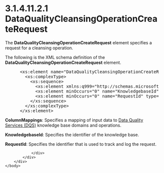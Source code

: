 <html dir="LTR" xmlns:mshelp="http://msdn.microsoft.com/mshelp" xmlns:ddue="http://ddue.schemas.microsoft.com/authoring/2003/5" xmlns:xlink="http://www.w3.org/1999/xlink" xmlns:tool="http://www.microsoft.com/tooltip">
    <head>
        <meta http-equiv="Content-Type" content="text/html; CHARSET=utf-8"></meta>
        <meta name="save" content="history"></meta>
        <title>3.1.4.11.2.1 DataQualityCleansingOperationCreateRequest</title>
        <xml>
            <mshelp:toctitle title="3.1.4.11.2.1 DataQualityCleansingOperationCreateRequest"></mshelp:toctitle>
            <mshelp:rltitle title="[MS-SSMDSWS-15]: DataQualityCleansingOperationCreateRequest"></mshelp:rltitle>
            <mshelp:keyword index="A" term="2e60aabc-79b9-49ab-a80a-09bf96e6924e"></mshelp:keyword>
            <mshelp:attr name="DCSext.ContentType" value="open specification"></mshelp:attr>
            <mshelp:attr name="AssetID" value="2e60aabc-79b9-49ab-a80a-09bf96e6924e"></mshelp:attr>
            <mshelp:attr name="TopicType" value="kbRef"></mshelp:attr>
            <mshelp:attr name="DCSext.Title" value="[MS-SSMDSWS-15]: DataQualityCleansingOperationCreateRequest" />
        </xml>
    </head>
    <body>
        <div id="header">
            <h1 class="heading">3.1.4.11.2.1 DataQualityCleansingOperationCreateRequest</h1>
        </div>
        <div id="mainSection">
            <div id="mainBody">
                <div id="allHistory" class="saveHistory"></div>
                <div id="sectionSection0" class="section" name="collapseableSection">
                    

<p>The <b>DataQualityCleansingOperationCreateRequest</b>
element specifies a request for a cleansing operation.</p>

<p>The following is the XML schema definition of the <b>DataQualityCleansingOperationCreateRequest</b>
element.</p>

<dl>
<dd>
<div><pre> &lt;xs:element name=&quot;DataQualityCleansingOperationCreateRequest&quot; xmlns:xs=&quot;http://www.w3.org/2001/XMLSchema&quot;&gt;
   &lt;xs:complexType&gt;
     &lt;xs:sequence&gt;
       &lt;xs:element xmlns:q999=&quot;http://schemas.microsoft.com/sqlserver/masterdataservices/2009/09&quot; minOccurs=&quot;0&quot; name=&quot;ColumnMappings&quot; nillable=&quot;true&quot; type=&quot;q999:ArrayOfDataSourceFieldMapping&quot; /&gt;
       &lt;xs:element minOccurs=&quot;0&quot; name=&quot;KnowledgebaseId&quot; type=&quot;xs:long&quot; /&gt;
       &lt;xs:element minOccurs=&quot;0&quot; name=&quot;RequestId&quot; type=&quot;ser:guid&quot; /&gt;
     &lt;/xs:sequence&gt;
   &lt;/xs:complexType&gt;
 &lt;/xs:element&gt;
</pre></div>
</dd></dl>

<p><b>ColumnMappings</b>: Specifies a mapping of input
data to <a href="ad350219-f30b-4bac-99e5-6477986f9a7a.md#gt_496f453f-e293-48d7-b1dd-b17794ff1688">Data Quality
Services (DQS)</a> knowledge base domains and operations.</p>

<p><b>KnowledgebaseId</b>: Specifies the identifier of
the knowledge base.</p>

<p><b>RequestId</b>: Specifies the identifier that is
used to track and log the request.</p>


                </div>
            </div>
        </div>
    </body>
</html>